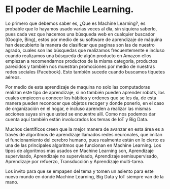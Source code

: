 # El poder de Machile Learning.

Lo primero que debemos saber es, ¿Que es Machine Learning?, es probable que lo  hayamos usado varias veces al día, sin siquiera saberlo, pues cada vez que hacemos una búsqueda web en cualquier buscador (Google, Bing), estos por medio de su software de aprendizaje de máquina han descubierto la manera de clasificar que paginas son las de nuestro agrado, cuales son las búsquedas que realizamos frecuentemente e incluso cuando realizamos una búsqueda de algún producto en Amazon ellos empiezan a recomendarnos productos de la misma categoría, productos parecidos y también nos muestran promociones por medio de nuestras redes sociales (Facebook). Esto también sucede cuando buscamos tiquetes aéreos.

Por medio de esta aprendizaje de maquina no solo las computadoras realizan este tipo de aprendizaje, si no también pueden aprender robots, los cuales empiecen a conocer los hábitos y ordenes que se les da, de esta manera pueden reconocer que objetos recoger y donde ponerlo, en el caso de organización  en el hogar, e incluso aprenden a realizar las mismas acciones suyas sin que usted se encuentre allí. Como nos podemos dar cuenta aquí también están involucrados los temas de IoT y Big Data.
 

Muchos científicos creen que la mejor manera de avanzar en esta área es a través de algoritmos de aprendizaje llamados redes neuronales, que imitan el funcionamiento del cerebro humano, pues realmente están en lo cierto es una de las principales algoritmos que funcionan en Machine Learning. Los tipos de algoritmos más usados en Machine Learning son, Aprendizaje supervisado, Aprendizaje no supervisado,  Aprendizaje semisupervisado, Aprendizaje por refuerzo, Transducción y Aprendizaje multi-tarea.

Los invito para que se empapen del tema y tomen un asiento para este nuevo mundo en donde Machine Learning, Big Data y IoT siempre van de la mano. 
